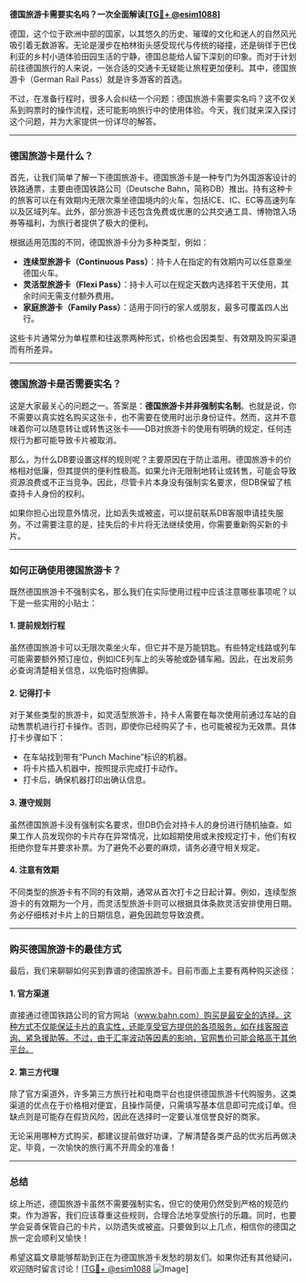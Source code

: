 **德国旅游卡需要实名吗？一次全面解读[[TG💪+ @esim1088](https://t.me/s/esim1088)]**

德国，这个位于欧洲中部的国家，以其悠久的历史、璀璨的文化和迷人的自然风光吸引着无数游客。无论是漫步在柏林街头感受现代与传统的碰撞，还是徜徉于巴伐利亚的乡村小道体验田园生活的宁静，德国总能给人留下深刻的印象。而对于计划前往德国旅行的人来说，一张合适的交通卡无疑能让旅程更加便利。其中，德国旅游卡（German Rail Pass）就是许多游客的首选。

不过，在准备行程时，很多人会纠结一个问题：德国旅游卡需要实名吗？这不仅关系到购票时的操作流程，还可能影响旅行中的使用体验。今天，我们就来深入探讨这个问题，并为大家提供一份详尽的解答。

---

### 德国旅游卡是什么？

首先，让我们简单了解一下德国旅游卡。德国旅游卡是一种专门为外国游客设计的铁路通票，主要由德国铁路公司（Deutsche Bahn，简称DB）推出。持有这种卡的旅客可以在有效期内无限次乘坐德国境内的火车，包括ICE、IC、EC等高速列车以及区域列车。此外，部分旅游卡还包含免费或优惠的公共交通工具、博物馆入场券等福利，为旅行者提供了极大的便利。

根据适用范围的不同，德国旅游卡分为多种类型，例如：

- **连续型旅游卡（Continuous Pass）**：持卡人在指定的有效期内可以任意乘坐德国火车。
- **灵活型旅游卡（Flexi Pass）**：持卡人可以在规定天数内选择若干天使用，其余时间无需支付额外费用。
- **家庭旅游卡（Family Pass）**：适用于同行的家人或朋友，最多可覆盖四人出行。

这些卡片通常分为单程票和往返票两种形式，价格也会因类型、有效期及购买渠道而有所差异。

---

### 德国旅游卡是否需要实名？

这是大家最关心的问题之一。答案是：**德国旅游卡并非强制实名制**。也就是说，你不需要以真实姓名购买这张卡，也不需要在使用时出示身份证件。然而，这并不意味着你可以随意转让或转售这张卡——DB对旅游卡的使用有明确的规定，任何违规行为都可能导致卡片被取消。

那么，为什么DB要设置这样的规则呢？主要原因在于防止滥用。德国旅游卡的价格相对低廉，但其提供的便利性极高。如果允许无限制地转让或转售，可能会导致资源浪费或不正当竞争。因此，尽管卡片本身没有强制实名要求，但DB保留了核查持卡人身份的权利。

如果你担心出现意外情况，比如丢失或被盗，可以提前联系DB客服申请挂失服务。不过需要注意的是，挂失后的卡片将无法继续使用，你需要重新购买新的卡片。

---

### 如何正确使用德国旅游卡？

既然德国旅游卡不强制实名，那么我们在实际使用过程中应该注意哪些事项呢？以下是一些实用的小贴士：

#### 1. 提前规划行程
虽然德国旅游卡可以无限次乘坐火车，但它并不是万能钥匙。有些特定线路或列车可能需要额外预订座位，例如ICE列车上的头等舱或卧铺车厢。因此，在出发前务必查询清楚相关信息，以免临时抱佛脚。

#### 2. 记得打卡
对于某些类型的旅游卡，如灵活型旅游卡，持卡人需要在每次使用前通过车站的自动售票机进行打卡操作。否则，即使你已经购买了卡，也可能被视为无效票。具体打卡步骤如下：
- 在车站找到带有“Punch Machine”标识的机器。
- 将卡片插入机器中，按照提示完成打卡动作。
- 打卡后，确保机器打印出确认信息。

#### 3. 遵守规则
虽然德国旅游卡没有强制实名要求，但DB仍会对持卡人的身份进行随机抽查。如果工作人员发现你的卡片存在异常情况，比如超期使用或未按规定打卡，他们有权拒绝你登车并要求补票。为了避免不必要的麻烦，请务必遵守相关规定。

#### 4. 注意有效期
不同类型的旅游卡有不同的有效期，通常从首次打卡之日起计算。例如，连续型旅游卡的有效期为一个月，而灵活型旅游卡则可以根据具体条款灵活安排使用日期。务必仔细核对卡片上的日期信息，避免因疏忽导致浪费。

---

### 购买德国旅游卡的最佳方式

最后，我们来聊聊如何买到靠谱的德国旅游卡。目前市面上主要有两种购买途径：

#### 1. 官方渠道
直接通过德国铁路公司的官方网站（www.bahn.com）购买是最安全的选择。这种方式不仅能保证卡片的真实性，还能享受官方提供的各项服务，如在线客服咨询、紧急援助等。不过，由于汇率波动等因素的影响，官网售价可能会略高于其他平台。

#### 2. 第三方代理
除了官方渠道外，许多第三方旅行社和电商平台也提供德国旅游卡代购服务。这类渠道的优点在于价格相对便宜，且操作简便，只需填写基本信息即可完成订单。但缺点则是可能存在假货风险，因此在选择时一定要认准信誉良好的商家。

无论采用哪种方式购买，都建议提前做好功课，了解清楚各类产品的优劣后再做决定。毕竟，一次愉快的旅行离不开周全的准备！

---

### 总结

综上所述，德国旅游卡虽然不需要强制实名，但它的使用仍然受到严格的规范约束。作为游客，我们应该尊重这些规则，合理合法地享受旅行的乐趣。同时，也要学会妥善保管自己的卡片，以防遗失或被盗。只要做到以上几点，相信你的德国之旅一定会顺利又愉快！

希望这篇文章能够帮助到正在为德国旅游卡发愁的朋友们。如果你还有其他疑问，欢迎随时留言讨论！[[TG💪+ @esim1088](https://t.me/s/esim1088) ![Image](https://i.postimg.cc/4NQfJmqS/Snipaste-2025-05-13-00-14-12.png)]